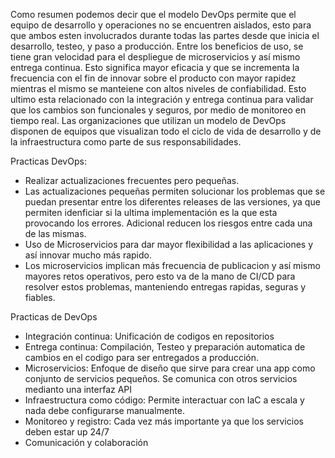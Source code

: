 Como resumen podemos decir que el modelo DevOps permite que el equipo de desarrollo y operaciones no se encuentren aislados, esto para que ambos esten involucrados durante todas las partes desde que inicia el desarrollo, testeo, y paso a producción.
Entre los beneficios de uso, se tiene gran velocidad para el despliegue de microservicios y así mismo entrega continua. Esto significa mayor eficacia y que se incrementa la frecuencia con el fin de innovar sobre el producto con mayor rapidez mientras el mismo se manteiene con altos niveles de confiabilidad.  Esto ultimo esta relacionado con la integración y entrega continua para validar que los cambios son funcionales y seguros, por medio de monitoreo en tiempo real.
Las organizaciones que utilizan un modelo de DevOps disponen de equipos que visualizan todo el ciclo de vida de desarrollo y de la infraestructura como parte de sus responsabilidades.

Practicas DevOps:
* Realizar actualizaciones frecuentes pero pequeñas.
* Las actualizaciones pequeñas permiten solucionar los problemas que se puedan presentar entre los diferentes releases de las versiones, ya que permiten idenficiar si la ultima implementación es la que esta provocando los errores. Adicional reducen los riesgos entre cada una de las mismas.
* Uso de Microservicios para dar mayor flexibilidad a las aplicaciones y así innovar mucho más rapido. 
* Los microservicios implican más frecuencia de publicacion y así mismo mayores retos operativos, pero esto va de la mano de CI/CD para resolver estos problemas, manteniendo entregas rapidas, seguras y fiables.

Practicas de DevOps

* Integración continua: Unificación de codigos en repositorios
* Entrega continua: Compilación, Testeo y preparación automatica de cambios en el codigo para ser entregados a producción.
* Microservicios: Enfoque de diseño que sirve para crear una app como conjunto de servicios pequeños.  Se  comunica con otros servicios medianto una interfaz API
* Infraestructura como código: Permite interactuar con IaC a escala y nada debe configurarse manualmente.
* Monitoreo y registro:  Cada vez más importante ya que los servicios deben estar up 24/7
* Comunicación y colaboración